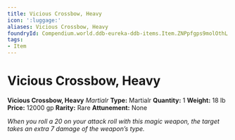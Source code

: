 ```yaml
---
title: Vicious Crossbow, Heavy
icon: ':luggage:'
aliases: Vicious Crossbow, Heavy
foundryId: Compendium.world.ddb-eureka-ddb-items.Item.ZNPpfgps9molOthL
tags:
- Item
---
```


# Vicious Crossbow, Heavy

**Vicious Crossbow, Heavy**
_Martialr_
**Type:** Martialr
**Quantity:** 1
**Weight:** 18 lb
**Price:** 12000 gp
**Rarity:** Rare
**Attunement:** None

*When you roll a 20 on your attack roll with this magic weapon, the target takes an extra 7 damage of the weapon’s type.*